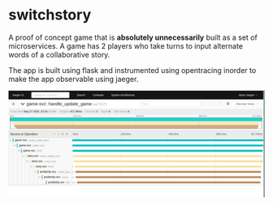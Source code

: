 # switchstory

A proof of concept game that is **absolutely unnecessarily** built as a set of microservices. A game has 2 players who take turns
to input alternate words of a collaborative story.

The app is built using flask and instrumented using opentracing inorder to make the app observable using jaeger.

![Sample trace from jaeger UI](https://github.com/aswinmprabhu/switchstory/blob/master/Screenshot%20from%202020-05-27%2023-21-50.png)
